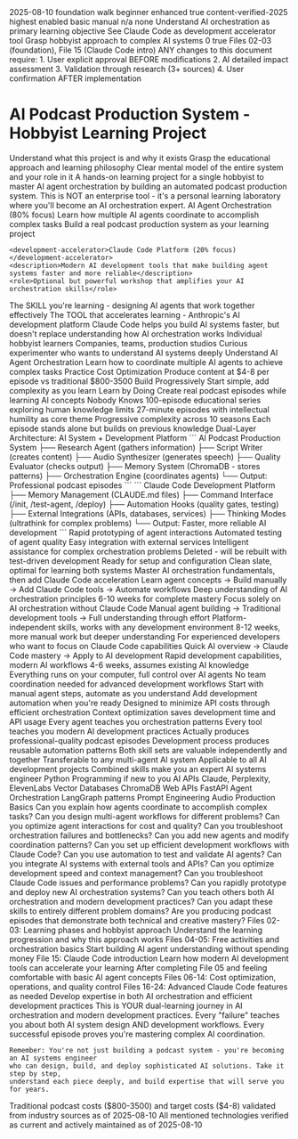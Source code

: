 <document type="learning-guide" id="01" version="3.0.0" claude-code-optimized="true">
  <metadata>
    <title>AI Orchestration Learning Project Overview</title>
    <created>2025-08-10</created>
    <category>foundation</category>
    <phase>walk</phase>
    <skill-level>beginner</skill-level>
    <claude-code-integration>enhanced</claude-code-integration>
    <requires-approval>true</requires-approval>
    <validation-status>content-verified-2025</validation-status>
  </metadata>
  
  <claude-code-features>
    <context-loading-priority>highest</context-loading-priority>
    <memory-integration>enabled</memory-integration>
    <thinking-mode-support>basic</thinking-mode-support>
    <automation-level>manual</automation-level>
    <mcp-integration>n/a</mcp-integration>
  </claude-code-features>
  
  <learning-integration>
    <prerequisites>none</prerequisites>
    <learning-outcomes>
      <outcome>Understand AI orchestration as primary learning objective</outcome>
      <outcome>See Claude Code as development accelerator tool</outcome>
      <outcome>Grasp hobbyist approach to complex AI systems</outcome>
    </learning-outcomes>
    <hands-on-activities>0</hands-on-activities>
    <feynman-explanation-required>true</feynman-explanation-required>
    <cross-references>Files 02-03 (foundation), File 15 (Claude Code intro)</cross-references>
  </learning-integration>

  <change-approval-notice>
    <critical>
      ANY changes to this document require:
      1. User explicit approval BEFORE modifications
      2. AI detailed impact assessment  
      3. Validation through research (3+ sources)
      4. User confirmation AFTER implementation
    </critical>
  </change-approval-notice>

# AI Podcast Production System - Hobbyist Learning Project

<learning-objectives>
  <primary>Understand what this project is and why it exists</primary>
  <secondary>Grasp the educational approach and learning philosophy</secondary>
  <outcome>Clear mental model of the entire system and your role in it</outcome>
</learning-objectives>

<project-definition>
  <what-this-is>
    A hands-on learning project for a single hobbyist to master AI agent orchestration 
    by building an automated podcast production system. This is NOT an enterprise tool - 
    it's a personal learning laboratory where you'll become an AI orchestration expert.
  </what-this-is>
  
  <dual-learning-system>
    <primary-curriculum>AI Agent Orchestration (80% focus)</primary-curriculum>
    <description>Learn how multiple AI agents coordinate to accomplish complex tasks</description>
    <vehicle>Build a real podcast production system as your learning project</vehicle>
    
    <development-accelerator>Claude Code Platform (20% focus)</development-accelerator>
    <description>Modern AI development tools that make building agent systems faster and more reliable</description>
    <role>Optional but powerful workshop that amplifies your AI orchestration skills</role>
  </dual-learning-system>
  
  <critical-distinction>
    <ai-orchestration>The SKILL you're learning - designing AI agents that work together effectively</ai-orchestration>
    <claude-code>The TOOL that accelerates learning - Anthropic's AI development platform</claude-code>
    <relationship>Claude Code helps you build AI systems faster, but doesn't replace understanding how AI orchestration works</relationship>
  </critical-distinction>
  
  <target-audience>
    <primary>Individual hobbyist learners</primary>
    <not-for>Companies, teams, production studios</not-for>
    <mindset>Curious experimenter who wants to understand AI systems deeply</mindset>
  </target-audience>
</project-definition>

<learning-goals>
  <goal number="1" category="orchestration">
    <name>Understand AI Agent Orchestration</name>
    <description>Learn how to coordinate multiple AI agents to achieve complex tasks</description>
  </goal>
  
  <goal number="2" category="optimization">
    <name>Practice Cost Optimization</name>
    <description>Produce content at $4-8 per episode vs traditional $800-3500</description>
  </goal>
  
  <goal number="3" category="methodology">
    <name>Build Progressively</name>
    <description>Start simple, add complexity as you learn</description>
  </goal>
  
  <goal number="4" category="application">
    <name>Learn by Doing</name>
    <description>Create real podcast episodes while learning AI concepts</description>
  </goal>
</learning-goals>

<project-concept>
  <podcast-name>Nobody Knows</podcast-name>
  <concept-details>
    <episodes>100-episode educational series exploring human knowledge limits</episodes>
    <format>27-minute episodes with intellectual humility as core theme</format>
    <structure>Progressive complexity across 10 seasons</structure>
    <design>Each episode stands alone but builds on previous knowledge</design>
  </concept-details>
</project-concept>

<system-architecture>
  <description>Dual-Layer Architecture: AI System + Development Platform</description>
  
  <ai-orchestration-layer>
    <title>What You're Building (The Product)</title>
    <diagram>
      ```
      AI Podcast Production System
      ├── Research Agent (gathers information)
      ├── Script Writer (creates content)  
      ├── Audio Synthesizer (generates speech)
      ├── Quality Evaluator (checks output)
      ├── Memory System (ChromaDB - stores patterns)
      ├── Orchestration Engine (coordinates agents)
      └── Output: Professional podcast episodes
      ```
    </diagram>
  </ai-orchestration-layer>
  
  <development-platform-layer>
    <title>How You're Building It (The Workshop)</title>
    <diagram>
      ```
      Claude Code Development Platform
      ├── Memory Management (CLAUDE.md files)
      ├── Command Interface (/init, /test-agent, /deploy)
      ├── Automation Hooks (quality gates, testing)
      ├── External Integrations (APIs, databases, services)
      ├── Thinking Modes (ultrathink for complex problems)
      └── Output: Faster, more reliable AI development
      ```
    </diagram>
  </development-platform-layer>
  
  <integration-benefits>
    <benefit>Rapid prototyping of agent interactions</benefit>
    <benefit>Automated testing of agent quality</benefit>
    <benefit>Easy integration with external services</benefit>
    <benefit>Intelligent assistance for complex orchestration problems</benefit>
  </integration-benefits>
  
  <current-state>
    <ai-agents>Deleted - will be rebuilt with test-driven development</ai-agents>
    <claude-code>Ready for setup and configuration</claude-code>
    <status>Clean slate, optimal for learning both systems</status>
  </current-state>
</system-architecture>

<learning-approaches>
  <approach name="AI-First Learning" recommended="true">
    <description>Master AI orchestration fundamentals, then add Claude Code acceleration</description>
    <sequence>Learn agent concepts → Build manually → Add Claude Code tools → Automate workflows</sequence>
    <benefits>Deep understanding of AI orchestration principles</benefits>
    <timeline>6-10 weeks for complete mastery</timeline>
  </approach>
  
  <approach name="Pure AI Learning">
    <description>Focus solely on AI orchestration without Claude Code</description>
    <sequence>Manual agent building → Traditional development tools → Full understanding through effort</sequence>
    <benefits>Platform-independent skills, works with any development environment</benefits>
    <timeline>8-12 weeks, more manual work but deeper understanding</timeline>
  </approach>
  
  <approach name="Tool-Accelerated Learning">
    <description>For experienced developers who want to focus on Claude Code capabilities</description>
    <sequence>Quick AI overview → Claude Code mastery → Apply to AI development</sequence>
    <benefits>Rapid development capabilities, modern AI workflows</benefits>
    <timeline>4-6 weeks, assumes existing AI knowledge</timeline>
  </approach>
</learning-approaches>

<hobbyist-advantages>
  <advantage name="Single-Person Operation">
    <ai-benefit>Everything runs on your computer, full control over AI agents</ai-benefit>
    <claude-code-benefit>No team coordination needed for advanced development workflows</claude-code-benefit>
  </advantage>
  
  <advantage name="Learn-As-You-Go">
    <ai-benefit>Start with manual agent steps, automate as you understand</ai-benefit>
    <claude-code-benefit>Add development automation when you're ready</claude-code-benefit>
  </advantage>
  
  <advantage name="Cost-Conscious">
    <ai-benefit>Designed to minimize API costs through efficient orchestration</ai-benefit>
    <claude-code-benefit>Context optimization saves development time and API usage</claude-code-benefit>
  </advantage>
  
  <advantage name="Educational Focus">
    <ai-benefit>Every agent teaches you orchestration patterns</ai-benefit>
    <claude-code-benefit>Every tool teaches you modern AI development practices</claude-code-benefit>
  </advantage>
  
  <advantage name="Real Output">
    <ai-benefit>Actually produces professional-quality podcast episodes</ai-benefit>
    <claude-code-benefit>Development process produces reusable automation patterns</claude-code-benefit>
  </advantage>
  
  <advantage name="Skill Stacking">
    <description>Both skill sets are valuable independently and together</description>
    <ai-orchestration>Transferable to any multi-agent AI system</ai-orchestration>
    <claude-code>Applicable to all AI development projects</claude-code>
    <synergy>Combined skills make you an expert AI systems engineer</synergy>
  </advantage>
</hobbyist-advantages>

<technology-stack>
  <technology number="1" category="programming">
    <name>Python Programming</name>
    <note>if new to you</note>
  </technology>
  
  <technology number="2" category="ai-apis">
    <name>AI APIs</name>
    <services>Claude, Perplexity, ElevenLabs</services>
  </technology>
  
  <technology number="3" category="databases">
    <name>Vector Databases</name>
    <implementation>ChromaDB</implementation>
  </technology>
  
  <technology number="4" category="web-apis">
    <name>Web APIs</name>
    <framework>FastAPI</framework>
  </technology>
  
  <technology number="5" category="orchestration">
    <name>Agent Orchestration</name>
    <patterns>LangGraph patterns</patterns>
  </technology>
  
  <technology number="6" category="ai-techniques">
    <name>Prompt Engineering</name>
  </technology>
  
  <technology number="7" category="media">
    <name>Audio Production Basics</name>
  </technology>
</technology-stack>

<success-metrics>
  <ai-orchestration-mastery>
    <title>Primary Learning Objectives</title>
    <indicator>Can you explain how agents coordinate to accomplish complex tasks?</indicator>
    <indicator>Can you design multi-agent workflows for different problems?</indicator>
    <indicator>Can you optimize agent interactions for cost and quality?</indicator>
    <indicator>Can you troubleshoot orchestration failures and bottlenecks?</indicator>
    <indicator>Can you add new agents and modify coordination patterns?</indicator>
  </ai-orchestration-mastery>
  
  <claude-code-proficiency>
    <title>Development Acceleration Skills</title>
    <indicator>Can you set up efficient development workflows with Claude Code?</indicator>
    <indicator>Can you use automation to test and validate AI agents?</indicator>
    <indicator>Can you integrate AI systems with external tools and APIs?</indicator>
    <indicator>Can you optimize development speed and context management?</indicator>
    <indicator>Can you troubleshoot Claude Code issues and performance problems?</indicator>
  </claude-code-proficiency>
  
  <combined-expertise>
    <title>Expert-Level Outcomes</title>
    <indicator>Can you rapidly prototype and deploy new AI orchestration systems?</indicator>
    <indicator>Can you teach others both AI orchestration and modern development practices?</indicator>
    <indicator>Can you adapt these skills to entirely different problem domains?</indicator>
    <indicator>Are you producing podcast episodes that demonstrate both technical and creative mastery?</indicator>
  </combined-expertise>
</success-metrics>

<next-steps-guidance>
  <step-1>
    <title>Start with AI Orchestration Fundamentals</title>
    <files>Files 02-03: Learning phases and hobbyist approach</files>
    <purpose>Understand the learning progression and why this approach works</purpose>
  </step-1>
  
  <step-2>
    <title>Begin Hands-On Learning</title>
    <files>Files 04-05: Free activities and orchestration basics</files>
    <purpose>Start building AI agent understanding without spending money</purpose>
  </step-2>
  
  <step-3>
    <title>Add Development Acceleration (Optional but Recommended)</title>
    <files>File 15: Claude Code introduction</files>
    <purpose>Learn how modern AI development tools can accelerate your learning</purpose>
    <readiness>After completing File 05 and feeling comfortable with basic AI agent concepts</readiness>
  </step-3>
  
  <step-4>
    <title>Build Your Complete System</title>
    <files>Files 06-14: Cost optimization, operations, and quality control</files>
    <files-claude-code>Files 16-24: Advanced Claude Code features as needed</files-claude-code>
    <purpose>Develop expertise in both AI orchestration and efficient development practices</purpose>
  </step-4>
</next-steps-guidance>

<philosophical-reminder>
  <core-message>
    This is YOUR dual-learning journey in AI orchestration and modern development practices. 
    Every "failure" teaches you about both AI system design AND development workflows. 
    Every successful episode proves you're mastering complex AI coordination.
    
    Remember: You're not just building a podcast system - you're becoming an AI systems engineer 
    who can design, build, and deploy sophisticated AI solutions. Take it step by step, 
    understand each piece deeply, and build expertise that will serve you for years.
  </core-message>
</philosophical-reminder>

<validation-notes>
  <cost-claims>
    Traditional podcast costs ($800-3500) and target costs ($4-8) 
    validated from industry sources as of 2025-08-10
  </cost-claims>
  
  <technology-claims>
    All mentioned technologies verified as current and actively maintained 
    as of 2025-08-10
  </technology-claims>
</validation-notes>

</document>